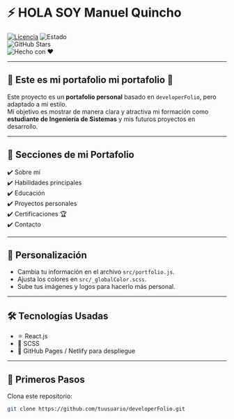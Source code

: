 # ⚡ HOLA SOY Manuel Quincho  

[![Licencia](https://img.shields.io/github/license/saadpasta/developerFolio?color=blue)](https://github.com/saadpasta/developerFolio/blob/master/LICENSE) 
![Estado](https://img.shields.io/badge/Estado-En%20Desarrollo-brightgreen)  
![GitHub Stars](https://img.shields.io/github/stars/saadpasta/developerFolio?style=social)  
![Hecho con ❤️](https://img.shields.io/badge/Made%20with-%E2%9D%A4-red)

---

## 🌟 Este es mi portafolio mi portafolio 🚀  

Este proyecto es un **portafolio personal** basado en `developerFolio`, pero adaptado a mi estilo.  
Mi objetivo es mostrar de manera clara y atractiva mi formación como **estudiante de Ingeniería de Sistemas** y mis futuros proyectos en desarrollo.  

---

## 📂 Secciones de mi Portafolio  

✔️ Sobre mí  
✔️ Habilidades principales  
✔️ Educación  
✔️ Proyectos personales  
✔️ Certificaciones 🏆  
✔️ Contacto  

---

## 🎨 Personalización  

- Cambia tu información en el archivo `src/portfolio.js`.  
- Ajusta los colores en `src/_globalColor.scss`.  
- Sube tus imágenes y logos para hacerlo más personal.  

---

## 🛠 Tecnologías Usadas  

- ⚛️ React.js  
- 🎨 SCSS  
- 💾 GitHub Pages / Netlify para despliegue  

---

## 🚀 Primeros Pasos  

Clona este repositorio:  

```bash
git clone https://github.com/tuusuario/developerFolio.git
